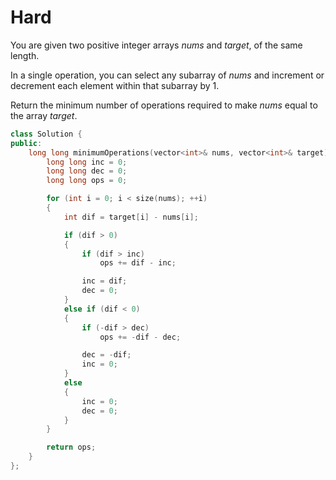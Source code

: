 # Hard

You are given two positive integer arrays $nums$ and $target$, of the same length.

In a single operation, you can select any subarray of $nums$ and increment or decrement each element within that subarray by 1.

Return the minimum number of operations required to make $nums$ equal to the array $target$.

```cpp
class Solution {
public:
    long long minimumOperations(vector<int>& nums, vector<int>& target) {
        long long inc = 0;
        long long dec = 0;
        long long ops = 0;

        for (int i = 0; i < size(nums); ++i)
        {
            int dif = target[i] - nums[i];

            if (dif > 0)
            {
                if (dif > inc)
                    ops += dif - inc;

                inc = dif;
                dec = 0;
            }
            else if (dif < 0)
            {
                if (-dif > dec)
                    ops += -dif - dec;

                dec = -dif;
                inc = 0;
            }
            else
            {
                inc = 0;
                dec = 0;
            }
        }

        return ops;
    }
};
```
